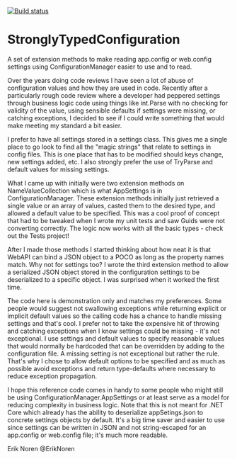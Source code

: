 [![Build status](https://ci.appveyor.com/api/projects/status/github/ErikNoren/StronglyTypedConfiguration?branch=master&svg=true)](https://ci.appveyor.com/project/ErikNoren/stronglytypedconfiguration)

# StronglyTypedConfiguration
A set of extension methods to make reading app.config or web.config settings using ConfigurationManager easier to use and to read.


Over the years doing code reviews I have seen a lot of abuse of configuration values and how they are used in code. Recently after
a particularly rough code review where a developer had peppered settings through business logic code using things like int.Parse
with no checking for validity of the value, using sensible defaults if settings were missing, or catching exceptions, I decided to
see if I could write something that would make meeting my standard a bit easier.

I prefer to have all settings stored in a settings class. This gives me a single place to go look to find all the "magic strings"
that relate to settings in config files. This is one place that has to be modified should keys change, new settings added, etc.
I also strongly prefer the use of TryParse and default values for missing settings.

What I came up with initially were two extension methods on NameValueCollection which is what AppSettings is in ConfigurationManager.
These extension methods initially just retrieved a single value or an array of values, casted them to the desired type, and allowed a
default value to be specified. This was a cool proof of concept that had to be tweaked when I wrote my unit tests and saw Guids were
not converting correctly. The logic now works with all the basic types - check out the Tests project!

After I made those methods I started thinking about how neat it is that WebAPI can bind a JSON object to a POCO as long as the
property names match. Why not for settings too? I wrote the third extension method to allow a serialized JSON object stored in
the configuration settings to be deserialized to a specific object. I was surprised when it worked the first time.

The code here is demonstration only and matches my preferences. Some people would suggest not swallowing exceptions while returning
explicit or implicit default values so the calling code has a chance to handle missing settings and that's cool. I prefer not to
take the expensive hit of throwing and catching exceptions when I know settings could be missing - it's not exceptional. I use
settings and default values to specify reasonable values that would normally be hardcoded that can be overridden by adding to the
configuration file. A missing setting is not exceptional but rather the rule. That's why I chose to allow default options to be
specified and as much as possible avoid exceptions and return type-defaults where necessary to reduce exception propagation.

I hope this reference code comes in handy to some people who might still be using ConfigurationManager.AppSettings or at least
serve as a model for reducing complexity in business logic. Note that this is not meant for .NET Core which already has the
ability to deserialize appSetings.json to concrete settings objects by default. It's a big time saver and easier to use since
settings can be written in JSON and not string-escaped for an app.config or web.config file; it's much more readable.

Erik Noren
@ErikNoren